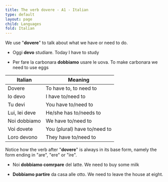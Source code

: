 ```yaml
---
title: The verb dovere - A1 - Italian
type: default
layout: page
child: Languages
fold: Italian
---
```


We use "**dovere**" to talk about what we have or need to do.

- Oggi **devo** studiare.
  Today I have to study

- Per fare la carbonara **dobbiamo** usare le uova.
  To make carbonara we need to use eggs

| Italian | Meaning |
| ------- | ------- |
| Dovere | To have to, to need to |
| Io devo | I have to/need to |
| Tu devi | You have to/need to |
| Lui, lei deve | He/she has to/needs to |
| Noi dobbiamo | We have to/need to |
| Voi dovete | You (plural) have to/need to |
| Loro devono | They have to/need to |

Notice how the verb after "**dovere**" is always in its base form, namely the
form ending in "are", "ere" or "ire".

- Noi **dobbiamo comrpare** del latte.
  We need to buy some milk

- **Dobbiamo partire** da casa alle otto.
  We need to leave the house at eight.
